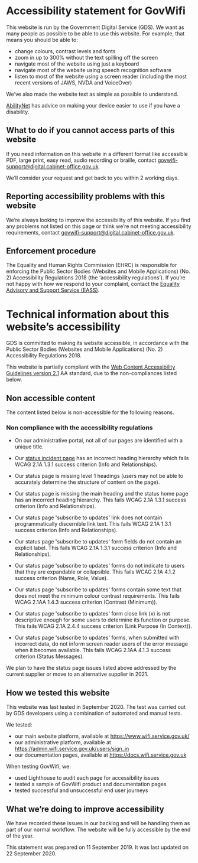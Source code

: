 # Accessibility statement for GovWifi
This website is run by the Government Digital Service (GDS). We want as many people as possible to be able to use this website. For example, that means you should be able to:

* change colours, contrast levels and fonts
* zoom in up to 300% without the text spilling off the screen
* navigate most of the website using just a keyboard
* navigate most of the website using speech recognition software
* listen to most of the website using a screen reader (including the most recent versions of JAWS, NVDA and VoiceOver)

We’ve also made the website text as simple as possible to understand.

[AbilityNet](https://mcmw.abilitynet.org.uk/) has advice on making your device easier to use if you have a disability.

## What to do if you cannot access parts of this website
If you need information on this website in a different format like accessible PDF, large print, easy read, audio recording or braille, contact [govwifi-support@digital.cabinet-office.gov.uk](mailto:govwifi-support@digital.cabinet-office.gov.uk).

We’ll consider your request and get back to you within 2 working days.

## Reporting accessibility problems with this website
We’re always looking to improve the accessibility of this website. If you find any problems not listed on this page or think we’re not meeting accessibility requirements, contact [govwifi-support@digital.cabinet-office.gov.uk](mailto:govwifi-support@digital.cabinet-office.gov.uk).

## Enforcement procedure
The Equality and Human Rights Commission (EHRC) is responsible for enforcing the Public Sector Bodies (Websites and Mobile Applications) (No. 2) Accessibility Regulations 2018 (the ‘accessibility regulations’). If you’re not happy with how we respond to your complaint, contact the [Equality Advisory and Support Service (EASS)](https://www.equalityadvisoryservice.com/).

# Technical information about this website’s accessibility
GDS is committed to making its website accessible, in accordance with the Public Sector Bodies (Websites and Mobile Applications) (No. 2) Accessibility Regulations 2018.

This website is partially compliant with the [Web Content Accessibility Guidelines version 2.1](https://www.w3.org/TR/WCAG21/) AA standard, due to the non-compliances listed below.

## Non accessible content

The content listed below is non-accessible for the following reasons.

### Non compliance with the accessibility regulations

* On our administrative portal, not all of our pages are identified with a unique title.

* Our [status incident page](https://status.wifi.service.gov.uk/) has an incorrect heading hierarchy which fails WCAG 2.1A 1.3.1 success criterion (Info and Relationships).

* Our status page is missing level 1 headings (users may not be able to accurately determine the structure of content on the page).

* Our status page is missing the main heading and the status home page has an incorrect heading hierarchy. This fails WCAG 2.1A 1.3.1 success criterion (Info and Relationships).

* Our status page 'subscribe to updates' link does not contain programmatically discernible link text. This fails WCAG 2.1A 1.3.1 success criterion (Info and Relationships).

* Our status page 'subscribe to updates' form fields do not contain an explicit label. This fails WCAG 2.1A 1.3.1 success criterion (Info and Relationships).

* Our status page 'subscribe to updates' forms do not indicate to users that they are expandable or collapsible. This fails WCAG 2.1A 4.1.2 success criterion (Name, Role, Value).

* Our status page 'subscribe to updates' forms contain some text that does not meet the minimum colour contrast requirements. This fails WCAG 2.1AA 1.4.3 success criterion (Contrast (Minimum)).

* Our status page 'subscribe to updates' form close link (x) is not descriptive enough for some users to determine its function or purpose. This fails WCAG 2.1A 2.4.4 success criterion (Link Purpose (In Context)).

* Our status page 'subscribe to updates' forms, when submitted with incorrect data, do not inform screen reader users of the error message when it becomes available. This fails WCAG 2.1AA 4.1.3 success criterion (Status Messages).

We plan to have the status page issues listed above addressed by the current supplier or move to an alternative supplier in 2021.

## How we tested this website
This website was last tested in September 2020. The test was carried out by GDS developers using a combination of automated and manual tests.

We tested:

* our main website platform, available at <https://www.wifi.service.gov.uk/>
* our administrative platform, available at <https://admin.wifi.service.gov.uk/users/sign_in>
* our documentation pages, available at <https://docs.wifi.service.gov.uk>

When testing GovWifi, we:

* used Lighthouse to audit each page for accessibility issues
* tested a sample of GovWifi product and documentation pages
* tested successful and unsuccessful end user journeys

## What we’re doing to improve accessibility
We have recorded these issues in our backlog and will be handling them as part of our normal workflow. The website will be fully accessible by the end of the year.

This statement was prepared on 11 September 2019. It was last updated on 22 September 2020.
